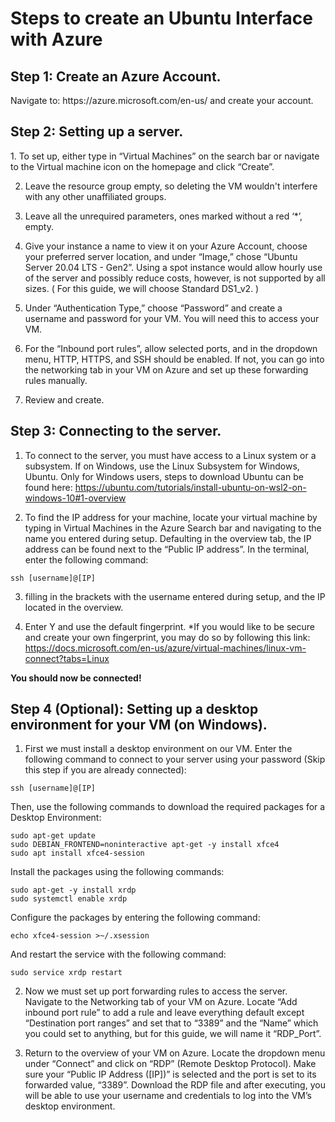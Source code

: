 <h1>Steps to create an Ubuntu Interface with Azure</h1>
<h2>Step 1: Create an Azure Account.</h2>
Navigate to: https://azure.microsoft.com/en-us/ and create your account.

<h2>Step 2: Setting up a server.</h2>
1. To set up, either type in “Virtual Machines” on the search bar or navigate to the Virtual machine icon on the homepage and click “Create”.

2. Leave the resource group empty, so deleting the VM wouldn't interfere with any other unaffiliated groups.

3. Leave all the unrequired parameters, ones marked without a red ‘*’, empty.

4. Give your instance a name to view it on your Azure Account, choose your preferred server location, and under “Image,” chose “Ubuntu Server 20.04 LTS - Gen2”.
Using a spot instance would allow hourly use of the server and possibly reduce costs, however, is not supported by all sizes.
( For this guide, we will choose Standard DS1_v2. ) 

5. Under “Authentication Type,” choose “Password” and create a username and password for your VM. You will need this to access your VM.

6. For the “Inbound port rules”, allow selected ports, and in the dropdown menu, HTTP, HTTPS, and SSH should be enabled. If not, you can go into the networking tab in your VM on Azure and set up these forwarding rules manually.

7. Review and create.


<h2>Step 3: Connecting to the server.</h2>

1. To connect to the server, you must have access to a Linux system or a subsystem. If on Windows, use the Linux Subsystem for Windows, Ubuntu. 
Only for Windows users, steps to download Ubuntu can be found here: https://ubuntu.com/tutorials/install-ubuntu-on-wsl2-on-windows-10#1-overview

2. To find the IP address for your machine, locate your virtual machine by typing in Virtual Machines in the Azure Search bar and navigating to the name you entered during setup. Defaulting in the overview tab, the IP address can be found next to the “Public IP address”. In the terminal, enter the following command:
```
ssh [username]@[IP]
```
3. filling in the brackets with the username entered during setup, and the IP located in the overview.

4. Enter Y and use the default fingerprint.
*If you would like to be secure and create your own fingerprint, you may do so by following this link: https://docs.microsoft.com/en-us/azure/virtual-machines/linux-vm-connect?tabs=Linux

**You should now be connected!**


<h2>Step 4 (Optional): Setting up a desktop environment for your VM (on Windows).</h2>

1. First we must install a desktop environment on our VM.
Enter the following command to connect to your server using your password (Skip this step if you are already connected):
```
ssh [username]@[IP]
```
Then, use the following commands to download the required packages for a Desktop Environment:
```
sudo apt-get update
sudo DEBIAN_FRONTEND=noninteractive apt-get -y install xfce4
sudo apt install xfce4-session
```
Install the packages using the following commands:
```
sudo apt-get -y install xrdp
sudo systemctl enable xrdp
```
Configure the packages by entering the following command:
```
echo xfce4-session >~/.xsession
```
And restart the service with the following command:
```
sudo service xrdp restart
```

2. Now we must set up port forwarding rules to access the server. Navigate to the Networking tab of your VM on Azure. Locate “Add inbound port rule” to add a rule and leave everything default except “Destination port ranges” and set that to “3389” and the “Name” which you could set to anything, but for this guide, we will name it “RDP_Port”. 

3. Return to the overview of your VM on Azure. Locate the dropdown menu under “Connect” and click on “RDP” (Remote Desktop Protocol). Make sure your “Public IP Address ([IP])” is selected and the port is set to its forwarded value, “3389”. Download the RDP file and after executing, you will be able to use your username and credentials to log into the VM’s desktop environment.
